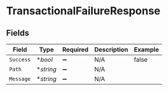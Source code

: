 # TransactionalFailureResponse


## Fields

| Field              | Type               | Required           | Description        | Example            |
| ------------------ | ------------------ | ------------------ | ------------------ | ------------------ |
| `Success`          | **bool*            | :heavy_minus_sign: | N/A                | false              |
| `Path`             | **string*          | :heavy_minus_sign: | N/A                |                    |
| `Message`          | **string*          | :heavy_minus_sign: | N/A                |                    |